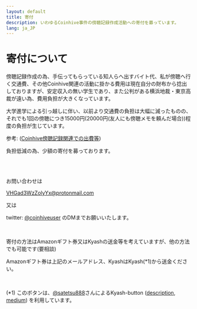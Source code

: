 ```yaml
---
layout: default
title: 寄付
description: いわゆるCoinhive事件の傍聴記録作成活動への寄付を募っています。
lang: ja_JP
---
```




<head>

<script>window.kyash = (function(d, s, id) { var js, fjs = d.getElementsByTagName(s)[0],t = window.kyash || {};if (d.getElementById(id)) return t;
js = d.createElement(s);js.id = id; js.src = "https://satetsu888.github.io/kyash-button/dest/widgets.js";
fjs.parentNode.insertBefore(js, fjs); t._e = []; t.ready = function(f) { t._e.push(f); }; return t; }(document, "script", "kyash-wjs"));</script>

</head>



# 寄付について

傍聴記録作成の為、手伝ってもらっている知人らへ出すバイト代、私が傍聴へ行く交通費、その他Coinhive関連の活動に掛かる費用は現在自分の財布から捻出しておりますが、安定収入の無い学生であり、また公判がある横浜地裁・東京高裁が遠い為、費用負担が大きくなっています。

大学進学による引っ越しに伴い、以前より交通費の負担は大幅に減ったものの、それでも1回の傍聴につき15000円(20000円(友人にも傍聴メモを頼んだ場合))程度の負担が生じています。

参考: ([Coinhive傍聴記録関連での出費等](https://coinhiveuser.github.io/donation/accounts/record.html))

負担低減の為、少額の寄付を募っております。

<br/>

<br/>

お問い合わせは

[VHGad3WzZolyYx@protonmail.com](mailto:VHGad3WzZolyYx@protonmail.com)

又は

twitter: [@coinhiveuser](https://twitter.com/coinhiveuser) のDMまでお願いいたします。

<br/>

寄付の方法はAmazonギフト券又はKyashの送金等を考えていますが、他の方法でも可能です(要相談)

Amazonギフト券は上記のメールアドレス、Kyashは<a class="kyash-button" data-user-id="5529173656809056807">Kyash</a>(*1)から送金ください。

<br/>

(*1) このボタンは、[@satetsu888](https://twitter.com/satetsu888 )さんによるKyash-button ([description](https://satetsu888.github.io/kyash-button/), [medium](https://medium.com/@satetsu888/kyash%E3%82%92%E4%BD%BF%E3%81%A3%E3%81%A6web%E3%81%A7%E3%81%8A%E9%87%91%E3%82%92%E5%8F%97%E3%81%91%E5%8F%96%E3%82%8A%E3%82%84%E3%81%99%E3%81%8F%E3%81%99%E3%82%8Bkyash-button%E4%BD%9C%E3%81%A3%E3%81%A6%E3%81%BF%E3%81%9F-15c62bfbfd3)) を利用しています。